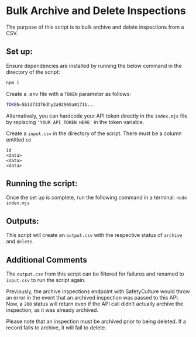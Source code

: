 # Bulk Archive and Delete Inspections

The purpose of this script is to bulk archive and delete inspections from a CSV.

## Set up:

Ensure dependencies are installed by running the below command in the directory of the script:

```bash
npm i
```

Create a .env file with a `TOKEN` parameter as follows:

```bash
TOKEN=5b1d73376dhy2a92960a0171b...
```

Alternatively, you can hardcode your API token directly in the `index.mjs` file by replacing `'YOUR_API_TOKEN_HERE'` in the token variable.

Create a `input.csv` in the directory of the script. There must be a column entitled `id`

```csv
id
<data>
<data>
<data>
```

## Running the script:

Once the set up is complete, run the following command in a terminal:
`node index.mjs`

## Outputs:

This script will create an `output.csv` with the respective status of `archive` and `delete`.

## Additional Comments

The `output.csv` from this script can be filtered for failures and renamed to `input.csv` to run the script again.

Previously, the archive inspections endpoint with SafetyCulture would throw an error in the event that an archived inspection was passed to this API. Now, a `200` status will return even if the API call didn't actually archive the inspection, as it was already archived.

Please note that an inspection must be archived prior to being deleted. If a record fails to archive, it will fail to delete.
